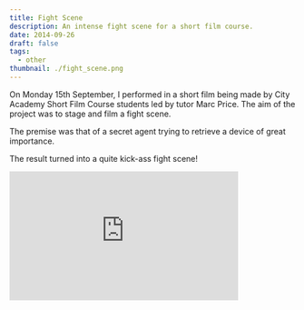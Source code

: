 ```yaml
---
title: Fight Scene
description: An intense fight scene for a short film course.
date: 2014-09-26
draft: false
tags:
  - other
thumbnail: ./fight_scene.png
---
```


On Monday 15th September, I performed in a short film being made by City Academy Short Film Course students led by tutor Marc Price. The aim of the project was to stage and film a fight scene.

The premise was that of a secret agent trying to retrieve a device of great importance.

The result turned into a quite kick-ass fight scene!

<div style="padding:56.25% 0 0 0;position:relative;"><iframe src="https://player.vimeo.com/video/106931667?badge=0&amp;autopause=0&amp;player_id=0&amp;app_id=58479" frameborder="0" allow="autoplay; fullscreen; picture-in-picture; clipboard-write" style="position:absolute;top:0;left:0;width:80%;height:80%;" title="fight stuff"></iframe></div><script src="https://player.vimeo.com/api/player.js"></script>
